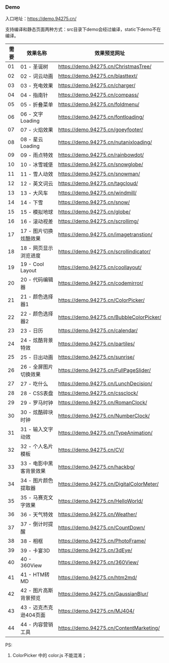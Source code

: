 ### Demo

入口地址：https://demo.94275.cn/

支持编译和静态页面两种方式：src目录下demo会经过编译，static下demo不在编译。


| 需要 | 效果名称 | 效果预览网址 |
| -------- | ------------ | ------------ |
| 01 | 01 - 圣诞树 | https://demo.94275.cn/ChristmasTree/ |
| 02 | 02 - 词云动画 | https://demo.94275.cn/blasttext/ |
| 03 | 03 - 充电效果 | https://demo.94275.cn/charger/ |
| 04 | 04 - 指南针 | https://demo.94275.cn/compass/ |
| 05 | 05 - 折叠菜单 | https://demo.94275.cn/foldmenu/ |
| 06 | 06 - 文字 Loading | https://demo.94275.cn/fontloading/ |
| 07 | 07 - 火焰效果 | https://demo.94275.cn/goeyfooter/ |
| 08 | 08 - 星云 Loading | https://demo.94275.cn/nutanixloading/ |
| 09 | 09 - 雨点特效 | https://demo.94275.cn/rainbowdot/ |
| 10 | 10 - 冰雪城堡 | https://demo.94275.cn/snowglobe/ |
| 11 | 11 - 雪人动效 | https://demo.94275.cn/snowman/ |
| 12 | 12 - 英文词云 | https://demo.94275.cn/tagcloud/ |
| 13 | 13 - 大风车 | https://demo.94275.cn/windmill/ |
| 14 | 14 - 下雪 | https://demo.94275.cn/snow/ |
| 15 | 15 - 模拟地球 | https://demo.94275.cn/globe/ |
| 16 | 16 - 滚动视差 | https://demo.94275.cn/scrollimg/ |
| 17 | 17 - 图片切换炫酷效果 | https://demo.94275.cn/imagetranstion/ |
| 18 | 18 - 网页显示浏览进度 | https://demo.94275.cn/scrollindicator/ |
| 19 | 19 - Cool Layout | https://demo.94275.cn/coollayout/ |
| 20 | 20 - 代码编辑器 | https://demo.94275.cn/codemirror/ |
| 21 | 21 - 颜色选择器1 | https://demo.94275.cn/ColorPicker/ |
| 22 | 22 - 颜色选择器2 | https://demo.94275.cn/BubbleColorPicker/ |
| 23 | 23 - 日历 | https://demo.94275.cn/calendar/ |
| 24 | 24 - 炫酷背景特效 | https://demo.94275.cn/partiles/ |
| 25 | 25 - 日出动画 | https://demo.94275.cn/sunrise/ |
| 26 | 26 - 全屏图片切换效果 | https://demo.94275.cn/FullPageSlider/ |
| 27 | 27 - 吃什么 | https://demo.94275.cn/LunchDecision/ |
| 28 | 28 - CSS表盘 | https://demo.94275.cn/cssclock/ |
| 29 | 29 - 罗马时钟 | https://demo.94275.cn/RomanClock/ |
| 30 | 30 - 炫酷碎块时钟 | https://demo.94275.cn/NumberClock/ |
| 31 | 31 - 输入文字动效 | https://demo.94275.cn/TypeAnimation/ |
| 32 | 32 - 个人名片模板 | https://demo.94275.cn/CV/ |
| 33 | 33 - 电影中黑客背景效果 | https://demo.94275.cn/hackbg/ |
| 34 | 34 - 图片颜色提取器 | https://demo.94275.cn/DigitalColorMeter/ |
| 35 | 35 - 马赛克文字效果 | https://demo.94275.cn/HelloWorld/ |
| 36 | 36 - 天气特效 | https://demo.94275.cn/Weather/ |
| 37 | 37 - 倒计时提醒 | https://demo.94275.cn/CountDown/ |
| 38 | 38 - 相框 | https://demo.94275.cn/PhotoFrame/ |
| 39 | 39 - 卡宴3D | https://demo.94275.cn/3dEye/ |
| 40 | 40 - 360View | https://demo.94275.cn/360View/ |
| 41 | 41 - HTM转MD | https://demo.94275.cn/htm2md/ |
| 42 | 42 - 图片高斯背景预览 | https://demo.94275.cn/GaussianBlur/ |
| 43 | 43 - 迈克杰克逊404页面 | https://demo.94275.cn/MJ404/ |
| 44 | 44 - 内容营销工具 | https://demo.94275.cn/ContentMarketing/ |

PS:

1. ColorPicker 中的 color.js 不能混淆；

